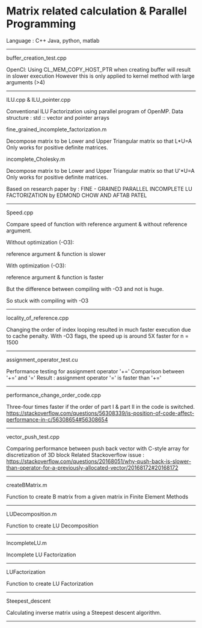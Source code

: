 # Matrix related calculation & Parallel Programming

Language : C++ Java, python, matlab

_____________________________________________________________________
buffer_creation_test.cpp

OpenCl:
Using CL_MEM_COPY_HOST_PTR when creating buffer will result in slower execution
However this is only applied to kernel method with large arguments (>4)
_____________________________________________________________________
ILU.cpp & ILU_pointer.cpp

Conventional ILU Factorization using parallel program of OpenMP.
Data structure : std :: vector and pointer arrays

fine_grained_incomplete_factorization.m

Decompose matrix to be Lower and Upper Triangular matrix so that L*U=A
Only works for positive definite matrices.

incomplete_Cholesky.m

Decompose matrix to be Lower and Upper Triangular matrix so that U'*U=A
Only works for positive definite matrices.

Based on research paper by :
FINE - GRAINED PARALLEL INCOMPLETE LU FACTORIZATION 
by EDMOND CHOW AND AFTAB PATEL
____________________________________________________________________
Speed.cpp

Compare speed of function with reference argument & without reference argument.

Without optimization (-O3):

  reference argument & function is slower
  
With optimization (-O3):

  reference argument & function is faster

But the difference between compiling with -O3 and not is huge.

So stuck with compiling with -O3
____________________________________________________________________
locality_of_reference.cpp

Changing the order of index looping resulted in much faster execution due to cache penalty.
With -O3 flags, the speed up is around 5X faster for n = 1500
____________________________________________________________________
assignment_operator_test.cu

Performance testing for assignment operator '+='
Comparison between '+=' and '='
Result :	 assignment operator '=' is faster than '+='

____________________________________________________________________

performance_change_order_code.cpp

Three-four times faster if the order of part I & part II in the code is switched.
https://stackoverflow.com/questions/56308339/is-position-of-code-affect-performance-in-c/56308654#56308654

_____________________________________________________
vector_push_test.cpp

Comparing performance between push back vector with C-style array
for discretization of 3D block
Related Stackoverflow issue : 
https://stackoverflow.com/questions/20168051/why-push-back-is-slower-than-operator-for-a-previously-allocated-vector/20168172#20168172
_______________________________________________________
createBMatrix.m

Function to create B matrix from a given matrix in Finite Element Methods

__________________________________
LUDecomposition.m

Function to create LU Decomposition
____________________________________
IncompleteLU.m

Incomplete LU Factorization

_______________________________________
LUFactorization

Function to create LU Factorization
__________________________________________________

Steepest_descent

Calculating inverse matrix using a Steepest descent algorithm.
____________________________________________________
